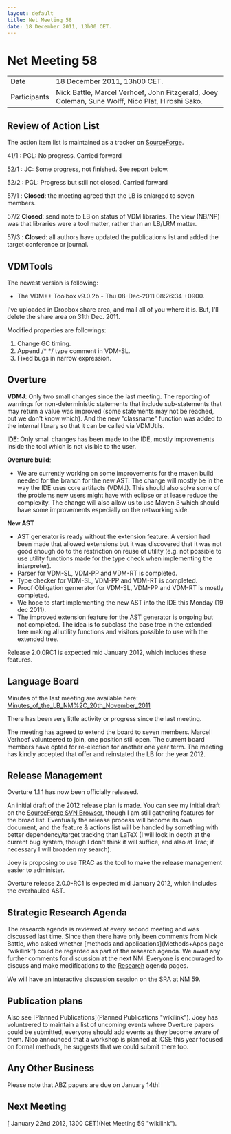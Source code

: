 ```yaml
---
layout: default
title: Net Meeting 58
date: 18 December 2011, 13h00 CET.
---
```


<script src="http://code.jquery.com/jquery-1.11.1.min.js">
</script>
<script src="/javascripts/edit.js"></script>
<script>setEditButonNm();</script>

# Net Meeting 58

|||
|---|---|
| Date | 18 December 2011, 13h00 CET. |
| Participants | Nick Battle, Marcel Verhoef, John Fitzgerald, Joey Coleman, Sune Wolff, Nico Plat, Hiroshi Sako. |

Review of Action List
---------------------

The action item list is maintained as a tracker on
[SourceForge](https://sourceforge.net/tracker/?func=browse&group_id=141350&atid=775371).

41/1 : PGL: No progress. Carried forward

52/1 : JC: Some progress, not finished. See report below.

52/2 : PGL: Progress but still not closed. Carried forward

57/1 : **Closed**: the meeting agreed that the LB is enlarged to seven
members.

57/2 **Closed**: send note to LB on status of VDM libraries. The view
(NB/NP) was that libraries were a tool matter, rather than an LB/LRM
matter.

57/3 : **Closed**: all authors have updated the publications list and
added the target conference or journal.

VDMTools
--------

The newest version is following:

-   The VDM++ Toolbox v9.0.2b - Thu 08-Dec-2011 08:26:34 +0900.

I've uploaded in Dropbox share area, and mail all of you where it is.
But, I'll delete the share area on 31th Dec. 2011.

Modified properties are followings:

1.  Change GC timing.
2.  Append /\* \*/ type comment in VDM-SL.
3.  Fixed bugs in narrow expression.

Overture
--------

**VDMJ**: Only two small changes since the last meeting. The reporting
of warnings for non-deterministic statements that include sub-statements
that may return a value was improved (some statements may not be
reached, but we don't know which). And the new "classname" function was
added to the internal library so that it can be called via VDMUtils.

**IDE**: Only small changes has been made to the IDE, mostly
improvements inside the tool which is not visible to the user.

**Overture build**:

-   We are currently working on some improvements for the maven build
    needed for the branch for the new AST. The change will mostly be in
    the way the IDE uses core artifacts (VDMJ). This should also solve
    some of the problems new users might have with eclipse or at lease
    reduce the complexity. The change will also allow us to use Maven 3
    which should have some improvements especially on the networking
    side.

**New AST**

-   AST generator is ready without the extension feature. A version had
    been made that allowed extensions but it was discovered that it was
    not good enough do to the restriction on reuse of utility (e.g. not
    possible to use utility functions made for the type check when
    implementing the interpreter).
-   Parser for VDM-SL, VDM-PP and VDM-RT is completed.
-   Type checker for VDM-SL, VDM-PP and VDM-RT is completed.
-   Proof Obligation gernerator for VDM-SL, VDM-PP and VDM-RT is mostly
    completed.
-   We hope to start implementing the new AST into the IDE this Monday
    (19 dec 2011).
-   The improved extension feature for the AST generator is ongoing but
    not completed. The idea is to subclass the base tree in the extended
    tree making all utility functions and visitors possible to use with
    the extended tree.

Release 2.0.0RC1 is expected mid January 2012, which includes these
features.

Language Board
--------------

Minutes of the last meeting are available here:
[Minutes\_of\_the\_LB\_NM%2C\_20th\_November\_2011](Minutes_of_the_LB_NM%2C_20th_November_2011 "wikilink")

There has been very little activity or progress since the last meeting.

The meeting has agreed to extend the board to seven members. Marcel
Verhoef volunteered to join, one position still open. The current board
members have opted for re-election for another one year term. The
meeting has kindly accepted that offer and reinstated the LB for the
year 2012.

Release Management
------------------

Overture 1.1.1 has now been officially released.

An initial draft of the 2012 release plan is made. You can see my
initial draft on the [SourceForge SVN
Browser](http://overture.svn.sourceforge.net/viewvc/overture/trunk/documentation/releaseplanning/),
though I am still gathering features for the broad list. Eventually the
release process will become its own document, and the feature & actions
list will be handled by something with better dependency/target tracking
than LaTeX (I will look in depth at the current bug system, though I
don't think it will suffice, and also at Trac; if necessary I will
broaden my search).

Joey is proposing to use TRAC as the tool to make the release management
easier to administer.

Overture release 2.0.0-RC1 is expected mid January 2012, which includes
the overhauled AST.

Strategic Research Agenda
-------------------------

The research agenda is reviewed at every second meeting and was
discussed last time. Since then there have only been comments from Nick
Battle, who asked whether [methods and
applications](Methods+Apps page "wikilink") could be regarded as part of
the research agenda. We await any further comments for discussion at the
next NM. Everyone is encouraged to discuss and make modifications to the
[Research](Research "wikilink") agenda pages.

We will have an interactive discussion session on the SRA at NM 59.

Publication plans
-----------------

Also see [Planned Publications](Planned Publications "wikilink"). Joey
has volunteered to maintain a list of uncoming events where Overture
papers could be submitted, everyone should add events as they become
aware of them. Nico announced that a workshop is planned at ICSE this
year focused on formal methods, he suggests that we could submit there
too.

Any Other Business
------------------

Please note that ABZ papers are due on January 14th!

Next Meeting
------------

[ January 22nd 2012, 1300 CET](Net Meeting 59 "wikilink").

   <div id="edit_page_div"></div>